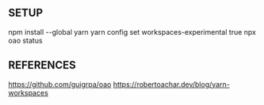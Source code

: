 ## SETUP

npm install --global yarn
yarn config set workspaces-experimental true
npx oao status



## REFERENCES

https://github.com/guigrpa/oao
https://robertoachar.dev/blog/yarn-workspaces

